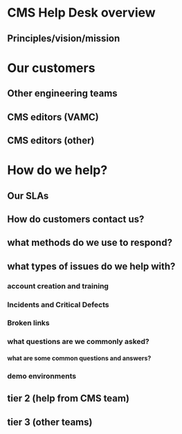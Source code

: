 # CMS Help Desk overview

## Principles/vision/mission

# Our customers

## Other engineering teams

## CMS editors (VAMC)

## CMS editors (other)

#  How do we help?

## Our SLAs

## How do customers contact us?

## what methods do we use to respond?

## what types of issues do we help with? 

### account creation and training

### Incidents and Critical Defects

### Broken links

### what questions are we commonly asked?

#### what are some common questions and answers?

### demo environments

## tier 2 (help from CMS team)

## tier 3 (other teams)
